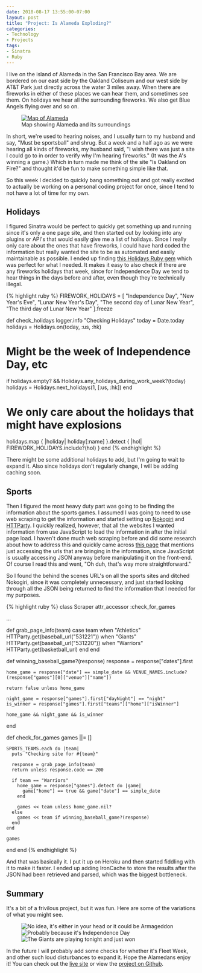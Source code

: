 ```yaml
---
date: 2018-08-17 13:55:00-07:00
layout: post
title: "Project: Is Alameda Exploding?"
categories:
- Technology
- Projects
tags:
- Sinatra
- Ruby
---
```


I live on the island of Alameda in the San Francisco Bay area. We are bordered on our east side by the Oakland Coliseum and our west side by AT&T Park just directly across the water 3 miles away. When there are fireworks in either of these places we can hear them, and sometimes see them. On holidays we hear all the surrounding fireworks. We also get Blue Angels flying over and so on.

<figure>
  <a class="th" href="{{site.url}}/images/alameda-island.jpg" title="Larger image of map of Alameda">
    <img src="{{site.url}}/images/alameda-island.jpg" alt="Map of Alameda" />
  </a>
  <figcaption>Map showing Alameda and its surroundings</figcaption>
</figure>

In short, we're used to hearing noises, and I usually turn to my husband and say, "Must be sportsball" and shrug. But a week and a half ago as we were hearing all kinds of fireworks, my husband said, "I wish there was just a site I could go to in order to verify why I'm hearing fireworks." (It was the A's winning a game.) Which in turn made me think of the site "Is Oakland on Fire?" and thought it'd be fun to make something simple like that.

So this week I decided to quickly bang something out and got really excited to actually be working on a personal coding project for once, since I tend to not have a lot of time for my own.

## Holidays

I figured Sinatra would be perfect to quickly get something up and running since it's only a one page site, and then started out by looking into any plugins or API's that would easily give me a list of holidays. Since I really only care about the ones that have fireworks, I could have hard coded the information but really wanted the site to be as automated and easily maintainable as possible. I ended up finding <a href="https://github.com/holidays/holidays" target="_blank">this Holidays Ruby gem</a> which was perfect for what I needed. It makes it easy to also check if there are any fireworks holidays that week, since for Independence Day we tend to hear things in the days before and after, even though they're technically illegal.

{% highlight ruby %}
FIREWORK_HOLIDAYS = [
  "Independence Day",
  "New Year's Eve",
  "Lunar New Year's Day",
  "The second day of Lunar New Year",
  "The third day of Lunar New Year"
].freeze

def check_holidays
  logger.info "Checking Holidays"
  today = Date.today
  holidays = Holidays.on(today, :us, :hk)

  # Might be the week of Independence Day, etc
  if holidays.empty? && Holidays.any_holidays_during_work_week?(today)
    holidays = Holidays.next_holidays(1, [:us, :hk])
  end

  # We only care about the holidays that might have explosions
  holidays.map { |holiday| holiday[:name] }.detect { |hol| FIREWORK_HOLIDAYS.include?(hol) }
end
{% endhighlight %}

There might be some additional holidays to add, but I'm going to wait to expand it. Also since holidays don't regularly change, I will be adding caching soon.

## Sports
Then I figured the most heavy duty part was going to be finding the information about the sports games. I assumed I was going to need to use web scraping to get the information and started setting up <a href="http://www.nokogiri.org/" target="_blank">Nokogiri</a> and <a href="https://github.com/jnunemaker/httparty" target="_blank">HTTParty</a>. I quickly realized, however, that all the websites I wanted information from use JavaScript to load the information in after the initial page load. I haven't done much web scraping before and did some research about how to address this and quickly came across <a href="https://gohighbrow.com/scraping-javascript-heavy-websites/" target="_blank">this page</a> that mentions just accessing the urls that are bringing in the information, since JavaScript is usually accessing JSON anyway before manipulating it on the front-end. Of course I read this and went, "Oh duh, that's way more straightforward."

So I found the behind the scenes URL's on all the sports sites and ditched Nokogiri, since it was completely unnecessary, and just started looking through all the JSON being returned to find the information that I needed for my purposes.

{% highlight ruby %}
class Scraper
  attr_accessor :check_for_games

  ...

  def grab_page_info(team)
    case team
    when "Athletics"
      HTTParty.get(baseball_url("531221"))
    when "Giants"
      HTTParty.get(baseball_url("531220"))
    when "Warriors"
      HTTParty.get(basketball_url)
    end
  end

  def winning_baseball_game?(response)
    response = response["dates"].first

    home_game = response["date"] == simple_date && VENUE_NAMES.include?(response["games"][0]["venue"]["name"])

    return false unless home_game

    night_game = response["games"].first["dayNight"] == "night"
    is_winner = response["games"].first["teams"]["home"]["isWinner"]

    home_game && night_game && is_winner
  end

  def check_for_games
    games ||= []

    SPORTS_TEAMS.each do |team|
      puts "Checking site for #{team}"

      response = grab_page_info(team)
      return unless response.code == 200

      if team == "Warriors"
        home_game = response["games"].detect do |game|
          game["home"] == true && game["date"] == simple_date
        end

        games << team unless home_game.nil?
      else
        games << team if winning_baseball_game?(response)
      end
    end

    games
  end
end
{% endhighlight %}

And that was basically it. I put it up on Heroku and then started fiddling with it to make it faster. I ended up adding IronCache to store the results after the JSON had been retrieved and parsed, which was the biggest bottleneck.

## Summary
It's a bit of a frivilous project, but it was fun. Here are some of the variations of what you might see.

<figure>
  <img src="{{site.url}}/images/alameda_exploding1.jpg" alt="No idea, it's either in your head or it could be Armageddon">
  <img src="{{site.url}}/images/alameda_exploding2.jpg" alt="Probably because it's Independence Day">
  <img src="{{site.url}}/images/alameda_exploding3.jpg" alt="The Giants are playing tonight and just won">
</figure>

In the future I will probably add some checks for whether it's Fleet Week, and other such loud disturbances to expand it. Hope the Alamedans enjoy it! You can check out the <a href="http://isalamedaexploding.com">live site</a> or view the <a href="https://github.com/amy-mac/alameda_exploding">project on Github</a>.
